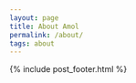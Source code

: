 ```yaml
---
layout: page
title: About Amol
permalink: /about/
tags: about
---
```


{% include post_footer.html %}
